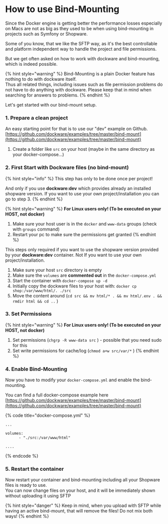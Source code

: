 # How to use Bind-Mounting

Since the Docker engine is getting better the performance losses especially on Macs are not as big as they used to be when using bind-mounting in projects such as Symfony or Shopware.  
  
Some of you know, that we like the SFTP way, as it's the best controllable and platform independent way to handle the project and file permissions.

But we get often asked on how to work with dockware and bind-mounting, which is indeed possible.

{% hint style="warning" %}
Bind-Mounting is a plain Docker feature has nothing to do with dockware itself.  
Thus all related things, including issues such as file permission problems do not have to do anything with dockware. Please keep that in mind when searching for answers to problems.
{% endhint %}

Let's get started with our bind-mount setup.



### 1. Prepare a clean project 

An easy starting point for that is to use our "dev" example on Github. [https://github.com/dockware/examples/tree/master/bind-mount](https://github.com/dockware/examples/tree/master/bind-mount)

1. Create a folder like `src` on your host \(maybe in the same directory as your docker-compose...\)

### 2. First Start with Dockware files \(no bind-mount\)

{% hint style="info" %}
This step has only to be done once per project! 

And only if you use **dockware:dev** which provides already an installed shopware version. If you want to use your own project/installation you can go to step 3.
{% endhint %}

{% hint style="warning" %}
**For Linux users only! \(To be executed on your HOST, not docker\)**

1. Make sure your host user is in the `docker` and `www-data` groups \(check with `groups` command\)
2. Restart your pc to make sure the permissions get granted
{% endhint %}

This steps only required  if you want to use the shopware version provided by your **dockware:dev** container. Not If you want to use your own project/installation.

1. Make sure your host `src` directory is empty 
2. Make sure the `volumes` are **commented out** in the `docker-compose.yml` 
3. Start the container with `docker-compose up -d`
4. Initially copy the dockware files to your host with: `docker cp shop:/var/www/html/. ./src`
5. Move the content around \(`cd src && mv html/* . && mv html/.env . && rmdir html && cd ..` \)

### 3. Set Permissions

{% hint style="warning" %}
**For Linux users only!  \(To be executed on your HOST, not docker\)**

1. Set permissions \(`chgrp -R www-data src` \) - possible that you need sudo for this
2. Set write permissions for cache/log \(`chmod a+w src/var/*` \)
{% endhint %}

### 4. Enable Bind-Mounting

Now you have to modify your `docker-compose.yml` and enable the bind-mounting.

You can find a full docker-compose example here [https://github.com/dockware/examples/tree/master/bind-mount](https://github.com/dockware/examples/tree/master/bind-mount)

{% code title="docker-compose.yml" %}
```text
...

volumes:
      - "./src:/var/www/html"
      
....
```
{% endcode %}

### 5. Restart the container

Now restart your container and bind-mounting including all your Shopware files is ready to use.  
You can now change files on your host, and it will be immediately shown without uploading it using SFTP

{% hint style="danger" %}
Keep in mind, when you upload with SFTP while having an active bind-mount, that will remove the files! Do not mix both ways!
{% endhint %}



